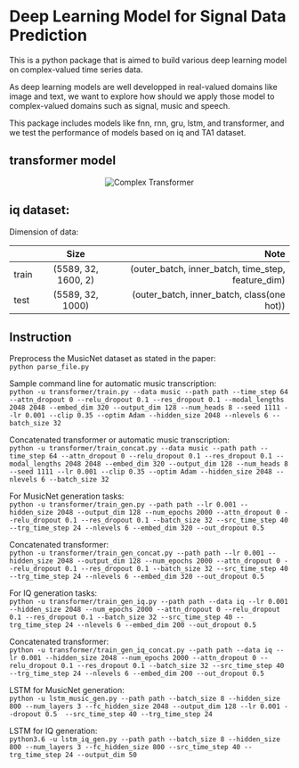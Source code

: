 # Deep Learning Model for Signal Data Prediction
This is a python package that is aimed to build various deep learning model on complex-valued time series data. <br /> 

As deep learning models are well developped in real-valued domains like image and text, we want to explore how should we apply those model to complex-valued domains such as signal, music and speech.<br />

This package includes models like fnn, rnn, gru, lstm, and transformer, and we test the performance of models based on iq and TA1 dataset.<br />

## transformer model
<p align="center">
  <img src="https://github.com/martinmamql/dl_signal/blob/master/img/transformer.png" alt="Complex Transformer"/>
</p>

## iq dataset:
Dimension of data:<br />

|               | Size                | Note                                               |
| ------------- |:-------------------:| --------------------------------------------------:|
| train         | (5589, 32, 1600, 2) | (outer_batch, inner_batch, time_step, feature_dim) |
| test          | (5589, 32, 1000)    | (outer_batch, inner_batch, class(one hot))         |


## Instruction
Preprocess the MusicNet dataset as stated in the paper: <br />
`python parse_file.py`<br />

Sample command line for automatic music transcription: <br />
`python -u transformer/train.py --data music --path path --time_step 64 --attn_dropout 0 --relu_dropout 0.1 --res_dropout 0.1 --modal_lengths 2048 2048 --embed_dim 320 --output_dim 128 --num_heads 8 --seed 1111 --lr 0.001 --clip 0.35 --optim Adam --hidden_size 2048 --nlevels 6 --batch_size 32`<br />

Concatenated transformer or automatic music transcription: <br />
`python -u transformer/train_concat.py --data music --path path --time_step 64 --attn_dropout 0 --relu_dropout 0.1 --res_dropout 0.1 --modal_lengths 2048 2048 --embed_dim 320 --output_dim 128 --num_heads 8 --seed 1111 --lr 0.001 --clip 0.35 --optim Adam --hidden_size 2048 --nlevels 6 --batch_size 32`<br />

For MusicNet generation tasks: <br />
`python -u transformer/train_gen.py --path path --lr 0.001 --hidden_size 2048 --output_dim 128 --num_epochs 2000 --attn_dropout 0 --relu_dropout 0.1 --res_dropout 0.1 --batch_size 32 --src_time_step 40 --trg_time_step 24 --nlevels 6 --embed_dim 320 --out_dropout 0.5`<br />

Concatenated transformer: <br />
`python -u transformer/train_gen_concat.py --path path --lr 0.001 --hidden_size 2048 --output_dim 128 --num_epochs 2000 --attn_dropout 0 --relu_dropout 0.1 --res_dropout 0.1 --batch_size 32 --src_time_step 40 --trg_time_step 24 --nlevels 6 --embed_dim 320 --out_dropout 0.5`<br />

For IQ generation tasks: <br />
`python -u transformer/train_gen_iq.py --path path --data iq --lr 0.001 --hidden_size 2048 --num_epochs 2000 --attn_dropout 0 --relu_dropout 0.1 --res_dropout 0.1 --batch_size 32 --src_time_step 40 --trg_time_step 24 --nlevels 6 --embed_dim 200 --out_dropout 0.5`<br />

Concatenated transformer: <br />
`python -u transformer/train_gen_iq_concat.py --path path --data iq --lr 0.001 --hidden_size 2048 --num_epochs 2000 --attn_dropout 0 --relu_dropout 0.1 --res_dropout 0.1 --batch_size 32 --src_time_step 40 --trg_time_step 24 --nlevels 6 --embed_dim 200 --out_dropout 0.5`<br />

LSTM for MusicNet generation: <br />
`python -u lstm_music_gen.py --path path --batch_size 8 --hidden_size 800 --num_layers 3 --fc_hidden_size 2048 --output_dim 128 --lr 0.001 --dropout 0.5  --src_time_step 40 --trg_time_step 24`<br />

LSTM for IQ generation: <br />
`python3.6 -u lstm_iq_gen.py --path path --batch_size 8 --hidden_size 800 --num_layers 3 --fc_hidden_size 800 --src_time_step 40 --trg_time_step 24 --output_dim 50   `<br />
<!-- To configure parameters, directly configure it through command line.<br />
## Model Selection
If we want to train the dataset using fnn, set <br />
`python fnn.py --path ......(as above)`.<br />
if we want to train the dataset using gru, set <br />
`python gru.py --path ......(as above)`.<br />

## Path Configuration
Set `path = "PATH OF YOUR DATASET(TA1 or TA2)"`, for example: `path = "data/TA1"`<br />
## Parameter Tuning
You could tune each parameter by change the value of specific parameter. For example, change the batch size to 200 would be:<br />
`...... --batch_size 20 ......`<br />
## Files
- `models.py`: including all the architecture of all models.<br />
- `utils.py`: data loading using pytorch dataloader and dataset
- `fnn.py`: train and test setup of fnn model
- `gru.py`: train and test setup of gru model
- `rnn.py`: train and test setup of rnn model
- `rnn_iq.py`: train and test setup of rnn model for the iq dataset -->


